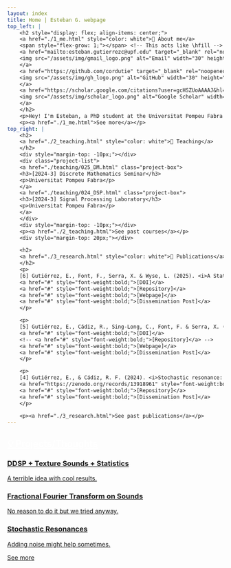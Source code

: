```yaml
---
layout: index
title: Home | Esteban G. webpage
top_left: |
    <h2 style="display: flex; align-items: center;">
    <a href="./1_me.html" style="color: white">🎵 About me</a>
    <span style="flex-grow: 1;"></span> <!-- This acts like \hfill -->
    <a href="mailto:esteban.gutierrezc@upf.edu" target="_blank" rel="noopener">
    <img src="/assets/img/gmail_logo.png" alt="Email" width="30" height="30"/>
    </a>
    <a href="https://github.com/cordutie" target="_blank" rel="noopener">
    <img src="/assets/img/gh_logo.png" alt="GitHub" width="30" height="30" style="margin-left: 0.3rem;" />
    </a>
    <a href="https://scholar.google.com/citations?user=gcHSZUoAAAAJ&hl=es" target="_blank" rel="noopener">
    <img src="/assets/img/scholar_logo.png" alt="Google Scholar" width="30" height="30" style="margin-left: 0.3rem;" />
    </a>
    </h2>
    <p>Hey! I'm Esteban, a PhD student at the Universitat Pompeu Fabra in Barcelona. My current research focuses on sound representation for conditioned sound generation under the supervision of Xavier Serra and Frederic Font. If you wanna know more about me, press the link below 🙂
    <p><a href="./1_me.html">See more</a></p>
top_right: |
    <h2>
    <a href="./2_teaching.html" style="color: white">📓 Teaching</a>
    </h2>   
    <div style="margin-top: -10px;"></div> 
    <div class="project-list">
    <a href="./teaching/025_DM.html" class="project-box">
    <h3>[2024-3] Discrete Mathematics Seminar</h3>
    <p>Universitat Pompeu Fabra</p>
    </a>
    <a href="./teaching/024_DSP.html" class="project-box">
    <h3>[2024-3] Signal Processing Laboratory</h3>
    <p>Universitat Pompeu Fabra</p>
    </a>
    </div>
    <div style="margin-top: -10px;"></div>
    <p><a href="./2_teaching.html">See past courses</a></p>
    <div style="margin-top: 20px;"></div>

    <h2>
    <a href="./3_research.html" style="color: white">📄 Publications</a>
    </h2>   
    <p>
    [6] Gutiérrez, E., Font, F., Serra, X. & Wyse, L. (2025). <i>A Statistics-Driven Differentiable Approach for Sound Texture Synthesis and Analysis.</i> 28th International Conference on Digital Audio Effects (DAFx25) (To be published)
    <a href="#" style="font-weight:bold;">[DOI]</a>
    <a href="#" style="font-weight:bold;">[Repository]</a>
    <a href="#" style="font-weight:bold;">[Webpage]</a>
    <a href="#" style="font-weight:bold;">[Dissemination Post]</a>
    </p>

    <p>
    [5] Gutiérrez, E., Cádiz, R., Sing-Long, C., Font, F. & Serra, X. (2025). <i>Fractional Fourier Synthesis.</i> International Computer Music Conference 2025: Curiosity Play Innovation. Michigan Publishing Services. (To be published)
    <a href="#" style="font-weight:bold;">[DOI]</a>
    <!-- <a href="#" style="font-weight:bold;">[Repository]</a> -->
    <a href="#" style="font-weight:bold;">[Webpage]</a>
    <a href="#" style="font-weight:bold;">[Dissemination Post]</a>
    </p>

    <p>
    [4] Gutiérrez, E., & Cádiz, R. F. (2024). <i>Stochastic resonance: Molding sounds from noise.</i> Proceedings of the 21st Sound and Music Computing Conference, July 4–6, Porto, Portugal.
    <a href="https://zenodo.org/records/13918961" style="font-weight:bold;">[DOI]</a>
    <a href="#" style="font-weight:bold;">[Repository]</a>
    <a href="#" style="font-weight:bold;">[Dissemination Post]</a>
    </p>

    <p><a href="./3_research.html">See past publications</a></p>    
---
```


<!-- 
    <h2>
    <a href="./5_thoughts.html" style="color: white">Music</a>
    </h2>    
    <p><a href="./4_music.html">See more</a></p>
--> 

<h2>
<a href="./5_thoughts.html" style="color: white">💡 Projects/Thoughts</a>
</h2>
<div class="project-list">
  <a href="./thoughts/005_ddsp_textures.html" class="project-box">
    <div class="project-box-content">
      <div class="project-text">
        <h3>DDSP + Texture Sounds + Statistics</h3>
        <p>A terrible idea with cool results.</p>
      </div>
      <!-- <div class="project-image">
        <img src="/assets/img/project1.png" alt="Project 1 image" />
      </div> -->
    </div>
  </a>

  <a href="./thoughts/004_FrFT.html" class="project-box">
    <div class="project-box-content">
      <div class="project-text">
        <h3>Fractional Fourier Transform on Sounds</h3>
        <p>No reason to do it but we tried anyway.</p>
      </div>
      <!-- <div class="project-image">
        <img src="/assets/img/project2.png" alt="Project 2 image" />
      </div> -->
    </div>
  </a>

  <a href="./thoughts/003_stochres.html" class="project-box">
    <div class="project-box-content">
      <div class="project-text">
        <h3>Stochastic Resonances</h3>
        <p>Adding noise might help sometimes.</p>
      </div>
      <!-- <div class="project-image">
        <img src="/assets/img/project3.png" alt="Project 3 image" />
      </div> -->
    </div>
  </a>
</div>

<p><a href="./5_thoughts.html">See more</a></p>

<!-- ## Tutorial

[see more](./5_tutorial.html) -->

